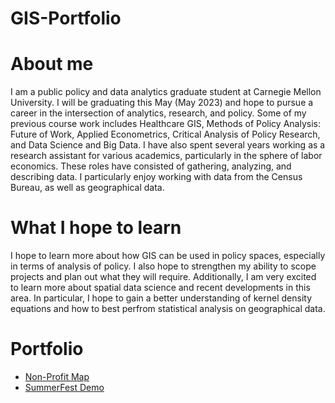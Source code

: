 # GIS-Portfolio

# About me

I am a public policy and data analytics graduate student at Carnegie Mellon University. I will be graduating this May (May 2023) and hope to pursue a career in the intersection of analytics, research, and policy. Some of my previous course work includes Healthcare GIS, Methods of Policy Analysis: Future of Work, Applied Econometrics, Critical Analysis of Policy Research, and Data Science and Big Data. I have also spent several years working as a research assistant for various academics, particularly in the sphere of labor economics. These roles have consisted of gathering, analyzing, and describing data. I particularly enjoy working with data from the Census Bureau, as well as geographical data.

# What I hope to learn

I hope to learn more about how GIS can be used in policy spaces, especially in terms of analysis of policy. I also hope to strengthen my ability to scope projects and plan out what they will require. Additionally, I am very excited to learn more about spatial data science and recent developments in this area. In particular, I hope to gain a better understanding of kernel density equations and how to best perfrom statistical analysis on geographical data.

# Portfolio

* [Non-Profit Map](/NonProfitMap.md) 
* [SummerFest Demo](/SummerFestDemo2023.md)

